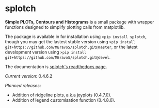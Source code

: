 # splotch
**Simple PLOTs, Contours and Histograms** is a small package with wrapper functions designed to simplify plotting calls from matplotlib.

The package is available in for installation using `>pip install splotch`, though you may get the lastest stable version using `>pip install git+https://github.com/MBravoS/splotch.git@master`, or the latest development version using `>pip install git+https://github.com/MBravoS/splotch.git@devel`.

The documentation is [splotch's readthedocs page](https://splotch.readthedocs.io/en/latest/). 

*Current version*: 0.4.6.2

*Planned releases*:
* Addition of ridgeline plots, a.k.a joyplots (0.4.7.0).
* Addition of legend customisation function (0.4.8.0).
